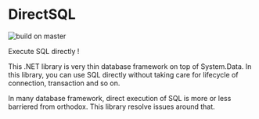 # DirectSQL
![build on master](https://7k8m.visualstudio.com/DirectSQL/_apis/build/status/DirectSQL-.NET-CI)

Execute SQL directly !

This .NET library is very thin database framework on top of System.Data.
In this library, you can use SQL directly without taking care for lifecycle of connection, transaction and so on.

In many database framework, direct execution of SQL is more or less barriered from orthodox.
This library resolve issues around that.
